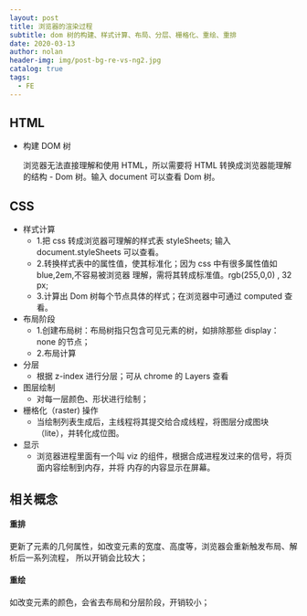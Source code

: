 ```yaml
---
layout: post
title: 浏览器的渲染过程
subtitle: dom 树的构建、样式计算、布局、分层、栅格化、重绘、重排
date: 2020-03-13
author: nolan
header-img: img/post-bg-re-vs-ng2.jpg
catalog: true
tags:
  - FE
---
```


## HTML

- 构建 DOM 树

  浏览器无法直接理解和使用 HTML，所以需要将 HTML 转换成浏览器能理解
  的结构 - Dom 树。输入 document 可以查看 Dom 树。

## CSS

- 样式计算
  - 1.把 css 转成浏览器可理解的样式表 styleSheets; 输入 document.styleSheets 可以查看。
  - 2.转换样式表中的属性值，使其标准化；因为 css 中有很多属性值如 blue,2em,不容易被浏览器
    理解，需将其转成标准值。rgb(255,0,0) , 32 px;
  - 3.计算出 Dom 树每个节点具体的样式；在浏览器中可通过 computed 查看。
- 布局阶段
  - 1.创建布局树：布局树指只包含可见元素的树，如排除那些 display：none 的节点；
  - 2.布局计算
- 分层
  - 根据 z-index 进行分层；可从 chrome 的 Layers 查看
- 图层绘制
  - 对每一层颜色、形状进行绘制；
- 栅格化（raster) 操作
  - 当绘制列表生成后，主线程将其提交给合成线程，将图层分成图块（lite），并转化成位图。
- 显示
  - 浏览器进程里面有一个叫 viz 的组件，根据合成进程发过来的信号，将页面内容绘制到内存，并将
    内存的内容显示在屏幕。

## 相关概念

#### 重排

更新了元素的几何属性，如改变元素的宽度、高度等，浏览器会重新触发布局、解析后一系列流程，
所以开销会比较大；

#### 重绘

如改变元素的颜色，会省去布局和分层阶段，开销较小；
